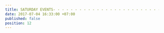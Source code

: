 ```yaml
---
title: SATURDAY EVENTS- - - - - - - - - - - - - - - - - - - - - - - - - -
date: 2017-07-04 16:33:00 +07:00
published: false
position: 12
---
```


